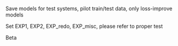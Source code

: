 Save models for test systems, pilot train/test data, only loss-improve models

Set EXP1, EXP2, EXP_redo, EXP_misc, please refer to proper test

Beta
